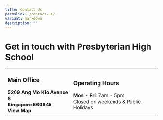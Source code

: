 ```yaml
---
title: Contact Us
permalink: /contact-us/
variant: markdown
description: ""
---
```

# Get in touch with  Presbyterian High School

<table>
	<tbody><tr border="0">
		<td>
			<h3>Main Office</h3><b>5209 Ang Mo Kio Avenue 6 <br>Singapore 569845<br><a src="https://goo.gl/maps/up2bzquYV9KGRFdf8">View Map</a>
		</b></td>
		<td>
			<h3>Operating Hours</h3>
			<b>Mon - Fri</b>:&nbsp;7am - 5pm <br>Closed on weekends &amp; Public Holidays
		</td>
	</tr>



</tbody></table>